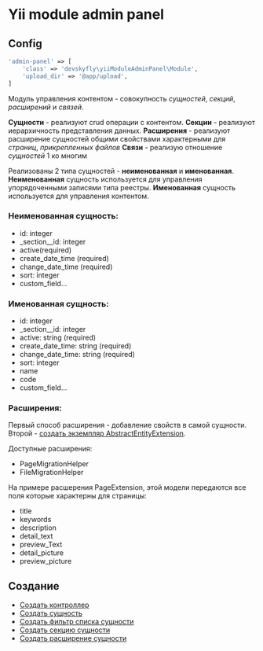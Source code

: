 # Yii module admin panel

## Config

```php
'admin-panel' => [
    'class' => 'devskyfly\yiiModuleAdminPanel\Module',
    'upload_dir' => '@app/upload',
]
```

Модуль управления контентом - совокупность *сущностей*, *секций*, *расширений* и *связей*.

**Сущности** - реализуют crud операции с контентом.
**Секции** - реализуют иерархичность представления данных.
**Расширения** - реализуют расширение сущностей общими свойствами характерными для *страниц*, *прикрепленных файлов*
**Связи** - реализую отношение *сущностей* 1 ко многим

Реализованы 2 типа сущностей - **неименованная** и **именованная**.
**Неименованная** сущность используется для управления упорядоченными записями типа реестры.
**Именованная** сущность используется для управления контентом.

### Неименованная сущность:

* id: integer
* _section__id: integer
* active(required)
* create_date_time (required)
* change_date_time (required)
* sort: integer
* custom_field...

### Именованная сущность:

* id: integer
* _section__id: integer
* active: string (required)
* create_date_time: string (required)
* change_date_time: string (required)
* sort: integer
* name
* code
* custom_field...

### Расширения:

Первый способ расширения - добавление свойств в самой сущности.
Второй - [создать экземпляр AbstractEntityExtension](docs/create/extension.md). 

Доступные расширения:

* PageMigrationHelper
* FileMigrationHelper

На примере расшерения PageExtension, этой модели передаются все поля которые характерны для страницы:

* title
* keywords
* description
* detail_text
* preview_Text
* detail_picture
* preview_picture

## Создание

* [Создать контроллер](docs/create/controller.md)
* [Создать сущность](docs/create/entity.md)
* [Создать фильтр списка сущности](docs/create/entity-filter.md)
* [Создать секцию сущности](docs/create/section.md)
* [Создать расширение сущности](docs/create/extensions/extension.md)